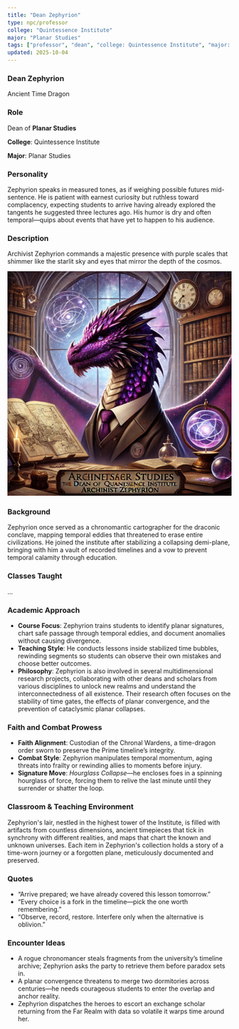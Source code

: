 ```yaml
---
title: "Dean Zephyrion"
type: npc/professor
college: "Quintessence Institute"
major: "Planar Studies"
tags: ["professor", "dean", "college: Quintessence Institute", "major: Planar Studies","variant:time"]
updated: 2025-10-04
---
```


### Dean Zephyrion

Ancient Time Dragon

### Role

Dean of **Planar Studies**

**College**: Quintessence Institute

**Major**: Planar Studies

### Personality

Zephyrion speaks in measured tones, as if weighing possible futures mid-sentence. He is patient with earnest curiosity but ruthless toward complacency, expecting students to arrive having already explored the tangents he suggested three lectures ago. His humor is dry and often temporal—quips about events that have yet to happen to his audience.

### Description

Archivist Zephyrion commands a majestic presence with purple scales that shimmer like the starlit sky and eyes that mirror the depth of the cosmos.

![98099D3B-2691-44C2-A923-F876FE28873B](/assets/images/98099D3B-2691-44C2-A923-F876FE28873B.webp)

### Background

Zephyrion once served as a chronomantic cartographer for the draconic conclave, mapping temporal eddies that threatened to erase entire civilizations. He joined the institute after stabilizing a collapsing demi-plane, bringing with him a vault of recorded timelines and a vow to prevent temporal calamity through education.

### Classes Taught

...

### Academic Approach

- **Course Focus**: Zephyrion trains students to identify planar signatures, chart safe passage through temporal eddies, and document anomalies without causing divergence.
- **Teaching Style**: He conducts lessons inside stabilized time bubbles, rewinding segments so students can observe their own mistakes and choose better outcomes.
- **Philosophy**: Zephyrion is also involved in several multidimensional research projects, collaborating with other deans and scholars from various disciplines to unlock new realms and understand the interconnectedness of all existence. Their research often focuses on the stability of time gates, the effects of planar convergence, and the prevention of cataclysmic planar collapses.

### Faith and Combat Prowess

- **Faith Alignment**: Custodian of the Chronal Wardens, a time-dragon order sworn to preserve the Prime timeline’s integrity.
- **Combat Style**: Zephyrion manipulates temporal momentum, aging threats into frailty or rewinding allies to moments before injury.
- **Signature Move**: *Hourglass Collapse*—he encloses foes in a spinning hourglass of force, forcing them to relive the last minute until they surrender or shatter the loop.

### Classroom & Teaching Environment

Zephyrion's lair, nestled in the highest tower of the Institute, is filled with artifacts from countless dimensions, ancient timepieces that tick in synchrony with different realities, and maps that chart the known and unknown universes. Each item in Zephyrion's collection holds a story of a time-worn journey or a forgotten plane, meticulously documented and preserved.

### Quotes

- “Arrive prepared; we have already covered this lesson tomorrow.”
- “Every choice is a fork in the timeline—pick the one worth remembering.”
- “Observe, record, restore. Interfere only when the alternative is oblivion.”

### Encounter Ideas

- A rogue chronomancer steals fragments from the university’s timeline archive; Zephyrion asks the party to retrieve them before paradox sets in.
- A planar convergence threatens to merge two dormitories across centuries—he needs courageous students to enter the overlap and anchor reality.
- Zephyrion dispatches the heroes to escort an exchange scholar returning from the Far Realm with data so volatile it warps time around her.
